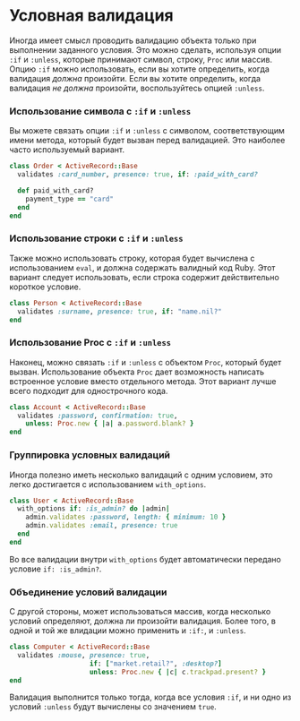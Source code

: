 # Условная валидация

Иногда имеет смысл проводить валидацию объекта только при выполнении заданного условия. Это можно сделать, используя опции `:if` и `:unless`, которые принимают символ, строку, `Proc` или массив. Опцию `:if` можно использовать, если вы хотите определить, когда валидация *должна* произойти. Если вы хотите определить, когда валидация *не должна* произойти, воспользуйтесь опцией `:unless`.

### Использование символа с `:if` и `:unless`

Вы можете связать опции `:if` и `:unless` с символом, соответствующим имени метода, который будет вызван перед валидацией. Это наиболее часто используемый вариант.

```ruby
class Order < ActiveRecord::Base
  validates :card_number, presence: true, if: :paid_with_card?

  def paid_with_card?
    payment_type == "card"
  end
end
```

### Использование строки с `:if` и `:unless`

Также можно использовать строку, которая будет вычислена с использованием `eval`, и должна содержать валидный код Ruby. Этот вариант следует использовать, если строка содержит действительно короткое условие.

```ruby
class Person < ActiveRecord::Base
  validates :surname, presence: true, if: "name.nil?"
end
```

### Использование Proc с `:if` и `:unless`

Наконец, можно связать `:if` и `:unless` с объектом `Proc`, который будет вызван. Использование объекта `Proc` дает возможность написать встроенное условие вместо отдельного метода. Этот вариант лучше всего подходит для однострочного кода.

```ruby
class Account < ActiveRecord::Base
  validates :password, confirmation: true,
    unless: Proc.new { |a| a.password.blank? }
end
```

### Группировка условных валидаций

Иногда полезно иметь несколько валидаций с одним условием, это легко достигается с использованием `with_options`.

```ruby
class User < ActiveRecord::Base
  with_options if: :is_admin? do |admin|
    admin.validates :password, length: { minimum: 10 }
    admin.validates :email, presence: true
  end
end
```

Во все валидации внутри `with_options` будет автоматически передано условие `if: :is_admin?`.

### Объединение условий валидации

С другой стороны, может использоваться массив, когда несколько условий определяют, должна ли произойти валидация. Более того, в одной и той же влидации можно применить и `:if:`, и `:unless`.

```ruby
class Computer < ActiveRecord::Base
  validates :mouse, presence: true,
                    if: ["market.retail?", :desktop?]
                    unless: Proc.new { |c| c.trackpad.present? }
end
```

Валидация выполнится только тогда, когда все условия `:if`, и ни одно из условий `:unless` будут вычислены со значением `true`.
